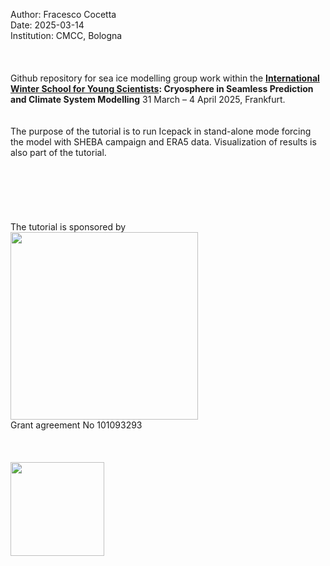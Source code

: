 Author: Fracesco Cocetta <br>
Date: 2025-03-14  
Institution: CMCC, Bologna  
<br>
<br>
<br>
Github repository for sea ice modelling group work within the [**International Winter School for Young Scientists**](https://www.uni-frankfurt.de/158506041/Winter_School___Cryosphere_in_Seamless_Prediction_and_Climate_System_Modelling?)**: Cryosphere in Seamless Prediction and Climate System Modelling**
31 March – 4 April 2025, Frankfurt. 
<br>
<br>
<br>
The purpose of the tutorial is to run Icepack in stand-alone mode forcing the model with SHEBA campaign and ERA5 data.
Visualization of results is also part of the tutorial.
<br>
<br>
<br>
<br>
<br>
<br>
<br>
The tutorial is sponsored by <br>
<img src="https://www.imt-atlantique.fr/sites/default/files/styles/w292noagrandissement/public/projetderecherche/Edito%20Model-Lab.png?itok=ClyZaNrX" width="300"> <br>
Grant agreement No 101093293
<br>
<br>
<br>
<br>
<img src="https://s3.amazonaws.com/resumator/customer_20200915130155_8HA19PA6VHIGHXM4/logos/20201001134925_CMCCorizzontaleCOLORE_BLU.png" width="150"> <br>
